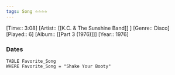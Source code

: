 ```yaml
---
tags: Song ⭐⭐⭐⭐ 
---
```

[Time:: 3:08]
[Artist:: [[K.C. & The Sunshine Band]] ]
[Genre:: Disco]
[Played:: 6]
[Album:: [[Part 3 (1976)]]]
[Year:: 1976]
### Dates
````dataview
TABLE Favorite_Song
WHERE Favorite_Song = "Shake Your Booty"
````